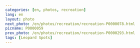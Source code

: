 ```yaml
---
categories: [en, photos, recreation]
lang: en
layout: photo
next_photo: /en/photos/recreation/recreation-P0000078.html
picname: P0000059
prev_photo: /en/photos/recreation/recreation-P0000293.html
tags: [Leopard Spots]
---
```


